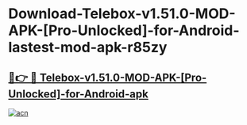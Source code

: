 # Download-Telebox-v1.51.0-MOD-APK-[Pro-Unlocked]-for-Android-lastest-mod-apk-r85zy

<h2><a href="https://apkcomod.com?title=Telebox-v1.51.0-MOD-APK-[Pro-Unlocked]-for-Android">🔗👉 🔴 Telebox-v1.51.0-MOD-APK-[Pro-Unlocked]-for-Android-apk </a></h2>

[![acn](https://github.com/user-attachments/assets/0f9c940e-d8b0-45ae-aac7-cd30a18b3e1c)](https://apkcomod.com?title=Telebox-v1.51.0-MOD-APK-[Pro-Unlocked]-for-Android)
